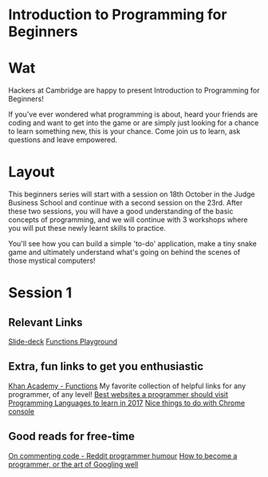 Introduction to Programming for Beginners
===
# Wat
Hackers at Cambridge are happy to present Introduction to Programming for Beginners! 

If you've ever wondered what programming is about, heard your friends are coding and want to get into the game or are simply just looking for a chance to learn something new, this is your chance. 
Come join us to learn, ask questions and leave empowered. 

# Layout
This beginners series will start with a session on 18th October in the Judge Business School and continue with a second session on the 23rd. 
After these two sessions, you will have a good understanding of the basic concepts of programming, and we will continue with 3 workshops where you will put these newly learnt skills to practice.

You'll see how you can build a simple 'to-do' application, make a tiny snake game and ultimately understand what's going on behind the scenes of those mystical computers! 


# Session 1
## Relevant Links
[Slide-deck](https://docs.google.com/presentation/d/10VeyoN7EzxfezPjInAda_uEBZ1yp1UkY7z8ST78Do8Q/edit?usp=sharing)
[Functions Playground](https://repl.it/Lt54/13)

## Extra, fun links to get you enthusiastic
[Khan Academy - Functions](https://www.khanacademy.org/computing/computer-programming/pjs-documentation)
My favorite collection of helpful links for any programmer, of any level!
[Best websites a programmer should visit](https://github.com/sdmg15/Best-websites-a-programmer-should-visit#coding-practice-for-beginners)
[Programming Languages to learn in 2017](https://usersnap.com/blog/programming-languages-2017/)
[Nice things to do with Chrome console](https://medium.freecodecamp.org/10-tips-to-maximize-your-javascript-debugging-experience-b69a75859329)

## Good reads for free-time
[On commenting code - Reddit programmer humour](https://www.reddit.com/r/ProgrammerHumor/comments/76obfy/commenting_your_code/)
[How to become a programmer, or the art of Googling well](https://okepi.wordpress.com/2014/08/21/how-to-become-a-programmer-or-the-art-of-googling-well/)
